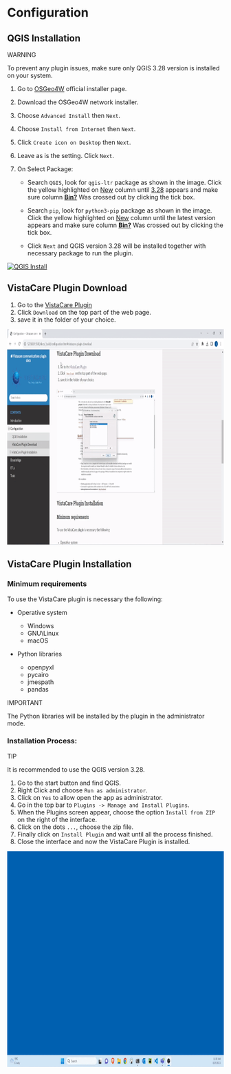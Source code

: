 # Configuration

## QGIS Installation

<div class="warning">
<p class="admonition-title">WARNING</p>
<p>To prevent any plugin issues, make sure only QGIS 3.28 version is installed on your system.</p>
</div>

1. Go to <a href="https://trac.osgeo.org/osgeo4w/" target="_blank">OSGeo4W</a> official installer page.
2. Download the OSGeo4W network installer.   
3. Choose `Advanced Install` then `Next`.
4. Choose `Install from Internet` then `Next`.
5. Click `Create icon on Desktop` then `Next`.
6. Leave as is the setting. Click `Next`.
7. On Select Package:

   * Search `QGIS`, look for `qgis-ltr` package as shown in the image. 
   Click the yellow highlighted on <u>New</u> column until <u>3.28</u> appears 
   and make sure column **<u>Bin?</u>** Was crossed out by clicking the tick box. 

   * Search `pip`,  look for `python3-pip` package as shown in the image. 
   Click the yellow highlighted on <u>New</u> column until the latest version appears
   and make sure column **<u>Bin?</u>** Was crossed out by clicking the tick box.
        
   * Click `Next` and QGIS version 3.28 will be installed together with necessary 
   package to run the plugin.

<a class="" data-lightbox="QGIS Install" href="_static/install_qgis.gif" title="QGIS Install" data-title="QGIS Install"><img src="_static/install_qgis.gif" class="align-center" width="800px" height="500px" alt="QGIS Install">
</a>

## VistaCare Plugin Download

1. Go to the <a href="https://vistacaretech.sharepoint.com/:u:/s/engineering/ESMc89FC5gVMgCMP3-ZwmcsBqj1ZhxJAaUFBePpcfIIiPA?e=zrSU0V" target="_blank">VistaCare Plugin</a>
2. Click `Download` on the top part of the web page.
3. save it in the folder of your choice.

<a class="" data-lightbox="Plugin Download" href="_static/plugin_download.gif" title="Plugin Download" data-title="Plugin Download"><img src="_static/plugin_download.gif" class="align-center" width="800px" height="500px" alt="Plugin Download">
</a>

## VistaCare Plugin Installation

### Minimum requirements

To use the VistaCare plugin is necessary the following:

* Operative system

   * Windows 
   * GNU\Linux
   * macOS

* Python libraries

   * openpyxl
   * pycairo
   * jmespath
   * pandas

<div class="note">
<p class="admonition-title">IMPORTANT</p>
<p>The Python libraries will be installed by the plugin in the administrator mode.</p>
</div>

### Installation Process:

<div class="seealso">
<p class="admonition-title">TIP</p>
<p>It is recommended to use the QGIS version 3.28.</p>
</div>

1. Go to the start button and find QGIS.
2. Right Click and choose `Run as administrator`.
3. Click on `Yes` to allow open the app as administrator.  
4. Go in the top bar to `Plugins -> Manage and Install Plugins`.
5. When the Plugins screen appear, choose the option `Install from ZIP` on the right of the interface.
6. Click on the dots `...`, choose the zip file.
7. Finally click on `Install Plugin` and wait until all the process finished.
8. Close the interface and now the VistaCare Plugin is installed.

<a class="" data-lightbox="VistaCare Install" href="_static/vistacare_install.gif" title="VistaCare Install" data-title="VistaCare Install"><img src="_static/vistacare_install.gif" class="align-center" width="800px" height="500px" alt="VistaCare Install">
</a>